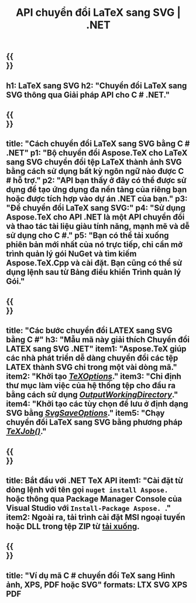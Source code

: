 ﻿---
translation: true
template: /_templates/_conversion-child-net.md
title: API chuyển đổi LaTeX sang SVG | .NET
description: Chức năng chuyển đổi LaTeX sang SVG. Tích hợp thư viện .NET tại chỗ này vào dự án của bạn hoặc sử dụng các ứng dụng đa nền tảng để chuyển đổi LaTeX sang SVG.
keywords: 'latex vào svg api net, latex2svg tích hợp c #'
url: /net/conversion/latex-to-svg/
family: tex
platformtag: net
feature: conversion
informat: LATEX
outformat: SVG
otherformats: BMP PNG JPEG TIFF PDF XPS
---

{{<section banner>}}
---
h1: LaTeX sang SVG
h2: "Chuyển đổi LaTeX sang SVG thông qua Giải pháp API cho C # .NET."
---

{{<section overview>}}
---
title: "Cách chuyển đổi LaTeX sang SVG bằng C # .NET"
p1: "Bộ chuyển đổi Aspose.TeX cho LaTeX sang SVG chuyển đổi tệp LaTeX thành ảnh SVG bằng cách sử dụng bất kỳ ngôn ngữ nào được C # hỗ trợ."
p2: "API bạn thấy ở đây có thể được sử dụng để tạo ứng dụng đa nền tảng của riêng bạn hoặc được tích hợp vào dự án .NET của bạn."
p3: "Để chuyển đổi LaTeX sang SVG:"
p4: "Sử dụng Aspose.TeX cho API .NET là một API chuyển đổi và thao tác tài liệu giàu tính năng, mạnh mẽ và dễ sử dụng cho C #."
p5: "Bạn có thể tải xuống phiên bản mới nhất của nó trực tiếp, chỉ cần mở trình quản lý gói NuGet và tìm kiếm Aspose.TeX.Cpp và cài đặt. Bạn cũng có thể sử dụng lệnh sau từ Bảng điều khiển Trình quản lý Gói."
---

{{<section feature1>}}
---
title: "Các bước chuyển đổi LATEX sang SVG bằng C #"
h3: "Mẫu mã này giải thích Chuyển đổi LATEX sang SVG .NET"
item1: "Aspose.TeX giúp các nhà phát triển dễ dàng chuyển đổi các tệp LATEX thành SVG chỉ trong một vài dòng mã."
item2: "Khởi tạo [*TeXOptions*](https://reference.aspose.com/tex/net/aspose.tex/texoptions/)."
item3: "Chỉ định thư mục làm việc của hệ thống tệp cho đầu ra bằng cách sử dụng [*OutputWorkingDirectory*](https://reference.aspose.com/tex/net/aspose.tex/texoptions/outputworkingdirectory/)."
item4: "Khởi tạo các tùy chọn để lưu ở định dạng SVG bằng [*SvgSaveOptions*](https://reference.aspose.com/tex/net/aspose.tex.presentation.image/svgsaveoptions/)."
item5: "Chạy chuyển đổi LaTeX sang SVG bằng phương pháp [*TeXJob()*](https://reference.aspose.com/tex/net/aspose.tex/texjob/)."
---

{{<section feature2>}}
---
title: Bắt đầu với .NET TeX API
item1: "Cài đặt từ dòng lệnh với tên gọi ```nuget install Aspose. ``` hoặc thông qua Package Manager Console của Visual Studio với ```Install-Package Aspose. ```."
item2: Ngoài ra, tải trình cài đặt MSI ngoại tuyến hoặc DLL trong tệp ZIP từ [tải xuống](https://downloads.aspose.com/tex/net).
---

{{<section widget>}}
---
title: "Ví dụ mã C # chuyển đổi TeX sang Hình ảnh, XPS, PDF hoặc SVG"
formats: LTX SVG XPS PDF
---